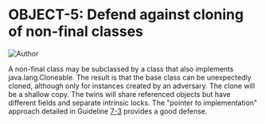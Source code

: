 # OBJECT-5: Defend against cloning of non-final classes
![Author](https://img.shields.io/badge/Author-Oracle-blue.svg)


A non-final class may be subclassed by a class that also implements java.lang.Cloneable. The result is that the base class can be unexpectedly cloned, although only for instances created by an adversary. The clone will be a shallow copy. The twins will share referenced objects but have different fields and separate intrinsic locks. The "pointer to implementation" approach detailed in Guideline [7-3](../g7_03) provides a good defense.

